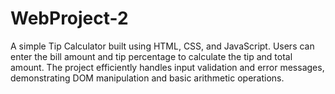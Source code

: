 # WebProject-2
A simple Tip Calculator built using HTML, CSS, and JavaScript. Users can enter the bill amount and tip percentage to calculate the tip and total amount. The project efficiently handles input validation and error messages, demonstrating DOM manipulation and basic arithmetic operations.
